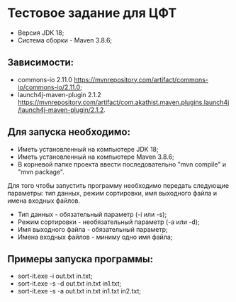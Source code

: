# Тестовое задание для ЦФТ

- Версия JDK 18;
- Система сборки - Maven 3.8.6;

## Зависимости:
- commons-io 2.11.0 https://mvnrepository.com/artifact/commons-io/commons-io/2.11.0;
- launch4j-maven-plugin 2.1.2 https://mvnrepository.com/artifact/com.akathist.maven.plugins.launch4j/launch4j-maven-plugin/2.1.2.

## Для запуска необходимо:
- Иметь установленный на компьютере JDK 18;
- Иметь установленный на компьютере Maven 3.8.6;
- В корневой папке проекта ввести последовательно "mvn compile" и "mvn package".

Для того чтобы запустить программу необходимо передать следующие параметры: 
тип данных, режим сортировки, имя выходного файла и имена входных файлов.
- Тип данных - обязательный параметр (-i или -s);
- Режим сортировки - необязательный параметр (-a или -d);
- Имя выходного файла - обязательный параметр;
- Имена входных файлов - миниму одно имя файла;

## Примеры запуска программы:
- sort-it.exe -i out.txt in.txt;
- sort-it.exe -s -d out.txt in.txt in1.txt;
- sort-it.exe -s -a out.txt in.txt in1.txt in2.txt;
